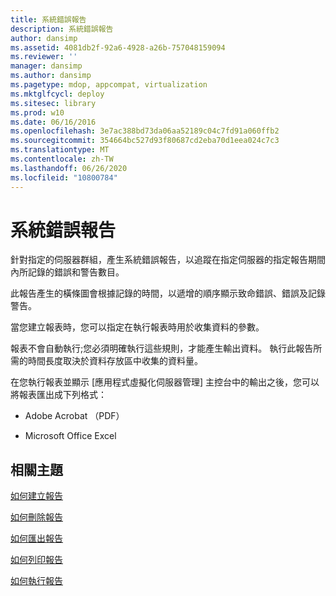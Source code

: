 ```yaml
---
title: 系統錯誤報告
description: 系統錯誤報告
author: dansimp
ms.assetid: 4081db2f-92a6-4928-a26b-757048159094
ms.reviewer: ''
manager: dansimp
ms.author: dansimp
ms.pagetype: mdop, appcompat, virtualization
ms.mktglfcycl: deploy
ms.sitesec: library
ms.prod: w10
ms.date: 06/16/2016
ms.openlocfilehash: 3e7ac388bd73da06aa52189c04c7fd91a060ffb2
ms.sourcegitcommit: 354664bc527d93f80687cd2eba70d1eea024c7c3
ms.translationtype: MT
ms.contentlocale: zh-TW
ms.lasthandoff: 06/26/2020
ms.locfileid: "10800784"
---
```

# 系統錯誤報告


針對指定的伺服器群組，產生系統錯誤報告，以追蹤在指定伺服器的指定報告期間內所記錄的錯誤和警告數目。

此報告產生的橫條圖會根據記錄的時間，以遞增的順序顯示致命錯誤、錯誤及記錄警告。

當您建立報表時，您可以指定在執行報表時用於收集資料的參數。

報表不會自動執行;您必須明確執行這些規則，才能產生輸出資料。 執行此報告所需的時間長度取決於資料存放區中收集的資料量。

在您執行報表並顯示 [應用程式虛擬化伺服器管理] 主控台中的輸出之後，您可以將報表匯出成下列格式：

-   Adobe Acrobat （PDF）

-   Microsoft Office Excel

## 相關主題


[如何建立報告](how-to-create-a-reportserver.md)

[如何刪除報告](how-to-delete-a-reportserver.md)

[如何匯出報告](how-to-export-a-reportserver.md)

[如何列印報告](how-to-print-a-reportserver.md)

[如何執行報告](how-to-run-a-reportserver.md)

 

 





